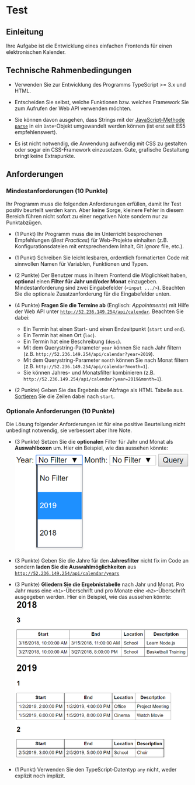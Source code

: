# Test

## Einleitung

Ihre Aufgabe ist die Entwicklung eines einfachen Frontends für einen elektronischen Kalender.

## Technische Rahmenbedingungen

* Verwenden Sie zur Entwicklung des Programms TypeScript >= 3.x und HTML.

* Entscheiden Sie selbst, welche Funktionen bzw. welches Framework Sie zum Aufrufen der Web API verwenden möchten.

* Sie können davon ausgehen, dass Strings mit der [JavaScript-Methode `parse`](https://developer.mozilla.org/en-US/docs/Web/JavaScript/Reference/Global_Objects/Date/parse) in ein `Date`-Objekt umgewandelt werden können (ist erst seit ES5 empfehlenswert).

* Es ist nicht notwendig, die Anwendung aufwendig mit CSS zu gestalten oder sogar ein CSS-Framework einzusetzen. Gute, grafische Gestaltung bringt keine Extrapunkte.

## Anforderungen

### Mindestanforderungen (10 Punkte)

Ihr Programm muss die folgenden Anforderungen erfüllen, damit Ihr Test positiv beurteilt werden kann. Aber keine Sorge, kleinere Fehler in diesem Bereich führen nicht sofort zu einer negativen Note sondern nur zu Punktabzügen.

* (1 Punkt) Ihr Programm muss die im Unterricht besprochenen Empfehlungen (*Best Practices*) für Web-Projekte einhalten (z.B. Konfigurationsdateien mit entsprechendem Inhalt, Git *ignore* file, etc.).

* (1 Punkt) Schreiben Sie leicht lesbaren, ordentlich formatierten Code mit sinnvollen Namen für Variablen, Funktionen und Typen.

* (2 Punkte) Der Benutzer muss in Ihrem Frontend die Möglichkeit haben, **optional** einen **Filter für Jahr und/oder Monat** einzugeben. Mindestanforderung sind zwei Eingabefelder (`<input .../>`). Beachten Sie die optionale Zusatzanforderung für die Eingabefelder unten.

* (4 Punkte) **Fragen Sie die Termine ab** (Englisch: *Appointments*) mit Hilfe der Web API unter [`http://52.236.149.254/api/calendar`](http://52.236.149.254/api/calendar). Beachten Sie dabei:
  * Ein Termin hat einen Start- und einen Endzeitpunkt (`start` und `end`).
  * Ein Termin hat einen Ort (`loc`).
  * Ein Termin hat eine Beschreibung (`desc`).
  * Mit dem Querystring-Parameter `year` können Sie nach Jahr filtern (z.B. `http://52.236.149.254/api/calendar?year=2019`).
  * Mit dem Querystring-Parameter `month` können Sie nach Monat filtern (z.B. `http://52.236.149.254/api/calendar?month=1`).
  * Sie können Jahres- und Monatsfilter kombinieren (z.B. `http://52.236.149.254/api/calendar?year=2019&month=1`).

* (2 Punkte) Geben Sie das Ergebnis der Abfrage als HTML Tabelle aus. [Sortieren](https://developer.mozilla.org/en-US/docs/Web/JavaScript/Reference/Global_Objects/Array/sort) Sie die Zeilen dabei nach `start`.

### Optionale Anforderungen (10 Punkte)

Die Lösung folgender Anforderungen ist für eine positive Beurteilung nicht unbedingt notwendig, sie verbessert aber Ihre Note.

* (3 Punkte) Setzen Sie die **optionalen** Filter für Jahr und Monat als **Auswahlboxen** um. Hier ein Beispiel, wie das aussehen könnte:<br/>
  ![Filter Combobox](filter-combobox.png)

* (3 Punkte) Geben Sie die Jahre für den **Jahresfilter** nicht fix im Code an sondern **laden Sie die Auswahlmöglichkeiten** aus [`http://52.236.149.254/api/calendar/years`](http://52.236.149.254/api/calendar/years)

* (3 Punkte) **Gliedern Sie die Ergebnistabelle** nach Jahr und Monat. Pro Jahr muss eine `<h1>`-Überschrift und pro Monate eine `<h2>`-Überschrift ausgegeben werden. Hier ein Beispiel, wie das aussehen könnte:<br/>
  ![Grouped List](grouped-list.png)

* (1 Punkt) Verwenden Sie den TypeScript-Datentyp `any` nicht, weder explizit noch implizit.
